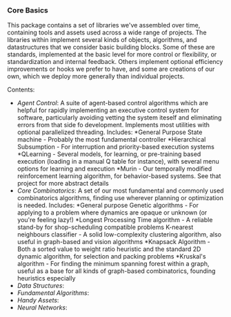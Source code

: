 <h3>Core Basics</h3>

This package contains a set of libraries we've assembled over time, containing tools and assets used across a wide range of projects. The libraries within implement several kinds of objects, algorithms, and datastructures that we consider basic building blocks. Some of these are standards, implemented at the basic level for more control or flexibility, or standardization and internal feedback. Others implement optional efficiency improvements or hooks we prefer to have, and some are creations of our own, which we deploy more generally than individual projects.

Contents:
- _Agent Control_: A suite of agent-based control algorithms which are helpful for rapidly implementing an executive control system for software, particularly avoiding vetting the system iteself and eliminating errors from that side fo development. Implements most utilities with optional parallelized threading. Includes:
    *General Purpose State machine - Probably the most fundamental controller
    *Hierarchical Subsumption - For interruption and priority-based execution systems
    *QLearning - Several models, for learning, or pre-training based execution (loading in a manual Q table for instance), with several menu options for learning and execution
    *Murin - Our temporally modified reinforcement learning algorithm, for behavior-based systems. See that project for more abstract details
- _Core Combinatorics_: A set of our most fundamental and commonly used combinatorics algorithms, finding use wherever planning or optimization is needed. Includes:
  *General purpose Genetic algorithms - For applying to a problem where dynamics are opaque or unknown (or you're feeling lazy!)
  *Longest Processing Time algorithm - A reliable stand-by for shop-scheduling compatible problems
  K-nearest neighbours classifier - A solid low-complexity clustering algorithm, also useful in graph-based and vision algorithms
  *Knapsack Algorithm - Both a sorted value to weight ratio heuristic and the standard 2D dynamic algorithm, for selection and packing problems
  *Kruskal's algorithm - For finding the minimum spanning forest within a graph, useful as a base for all kinds of graph-based combinatorics, founding heuristics especially
- _Data Structures_:
- _Fundamental Algorithms_:
- _Handy Assets_:
- _Neural Networks_:
